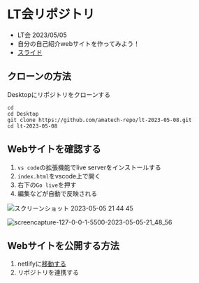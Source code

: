 # LT会リポジトリ
- LT会 2023/05/05
- 自分の自己紹介webサイトを作ってみよう！
- [スライド](https://www.canva.com/design/DAFiUO2NKWA/QTI8-9ep6Q2i3NdP3NrXZQ/view?utm_content=DAFiUO2NKWA&utm_campaign=designshare&utm_medium=link&utm_source=publishsharelink)

## クローンの方法
Desktopにリポジトリをクローンする
```
cd 
cd Desktop 
git clone https://github.com/amatech-repo/lt-2023-05-08.git
cd lt-2023-05-08
```

## Webサイトを確認する
1. `vs code`の拡張機能でlive serverをインストールする
2. `index.html`をvscode上で開く
4. 右下の`Go live`を押す
5. 編集などが自動で反映される

![スクリーンショット 2023-05-05 21 44 45](https://user-images.githubusercontent.com/67742985/236460892-a6bfab37-45a4-4f92-962e-f8aa6e3aa71e.png)

![screencapture-127-0-0-1-5500-2023-05-05-21_48_56](https://user-images.githubusercontent.com/67742985/236461877-6bad71e9-9d44-4085-9f7a-78a46a8e9a54.png)

## Webサイトを公開する方法
1. netlifyに[移動する](https://app.netlify.com/teams/yk-mt12/overview)
2. リポジトリを連携する
